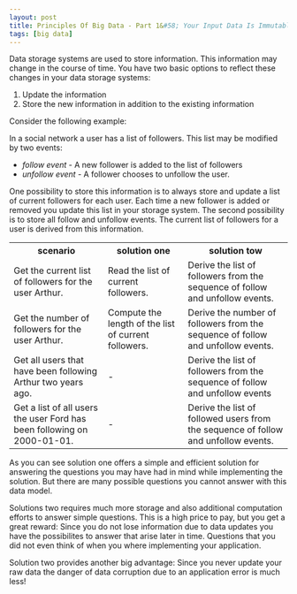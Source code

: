 ```yaml
---
layout: post
title: Principles Of Big Data - Part 1&#58; Your Input Data Is Immutable
tags: [big data]
---
```




Data storage systems are used to store information. This information may change in the course of time. You have two basic options to reflect these changes in your data storage systems:


1. Update the information
1. Store the new information in addition to the existing information

Consider the following example:

In a social network a user has a list of followers. This list may be modified by two events:

* *follow event* - A new follower is added to the list of followers
* *unfollow event* - A follower chooses to unfollow the user.

One possibility to store this information is to always store and update a list of current followers for each user. Each time a new follower is added or removed you update this list in your storage system.
The second possibility is to store all follow and unfollow events. The current list of followers for a user is derived from this information.


<table>
    <tr>
        <th>scenario</th>
        <th>solution one</th>
        <th>solution tow</th>
    </tr>
    <tr>
        <td>Get the current list of followers for the user Arthur.</td>
        <td>Read the list of current followers.</td>
        <td>Derive the list of followers from the sequence of follow and unfollow events.</td>
    </tr>
    <tr>
        <td>Get the number of followers for the user Arthur.</td>
        <td>Compute the length of the list of current followers.</td>
        <td>Derive the number of followers from the sequence of follow and unfollow events.</td>
    </tr>
    <tr>
        <td>Get all users that have been following Arthur two years ago.</td>
        <td>-</td>
        <td>Derive the list of followers from the sequence of follow and unfollow events</td>
    </tr>
    <tr>
        <td>Get a list of all users the user Ford has been following on 2000-01-01.</td>
        <td>-</td>
        <td>Derive the list of followed users from the sequence of follow and unfollow events.</td>
    </tr>
</table>



As you can see solution one offers a simple and efficient solution for answering the questions you may have had in mind while implementing the solution. But there are many possible questions you cannot answer with this data model.

Solutions two requires much more storage and also additional computation efforts to answer simple questions. This is a high price to pay, but you get a great reward: Since you do not lose information due to data updates you have the possibilites to answer that arise later in time. Questions that you did not even think of when you where implementing your application.

Solution two provides another big advantage: Since you never update your raw data the danger of data corruption due to an application error is much less!

